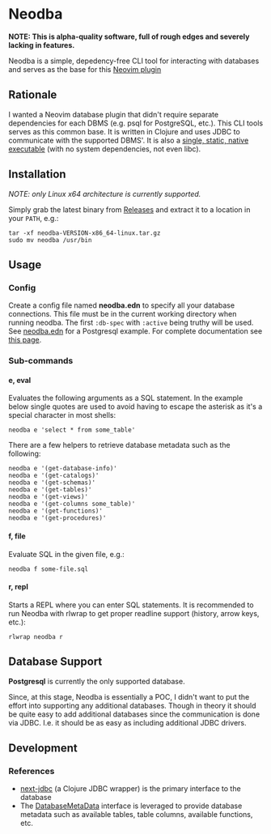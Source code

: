 # Neodba

**NOTE: This is alpha-quality software, full of rough edges and severely lacking in features.**

Neodba is a simple, depedency-free CLI tool for interacting with databases and serves as the base for this [Neovim plugin](https://github.com/thiru/neodba.nvim)

## Rationale

I wanted a Neovim database plugin that didn't require separate dependencies for each DBMS (e.g. psql for PostgreSQL, etc.). This CLI tools serves as this common base. It is written in Clojure and uses JDBC to communicate with the supported DBMS'. It is also a [single, static, native executable](https://www.graalvm.org/latest/reference-manual/native-image/guides/build-static-executables/) (with no system dependencies, not even libc).

## Installation

*NOTE: only Linux x64 architecture is currently supported.*

Simply grab the latest binary from [Releases](https://github.com/thiru/neodba/releases) and extract it to a location in your `PATH`, e.g.:

```shell
tar -xf neodba-VERSION-x86_64-linux.tar.gz
sudo mv neodba /usr/bin
```

## Usage

### Config

Create a config file named **neodba.edn** to specify all your database connections.
This file must be in the current working directory when running neodba.
The first `:db-spec` with `:active` being truthy will be used.
See [neodba.edn](./neodba.edn) for a Postgresql example.
For complete documentation see [this page](https://cljdoc.org/d/com.github.seancorfield/next.jdbc/CURRENT/api/next.jdbc#get-datasource).

### Sub-commands

#### e, eval

Evaluates the following arguments as a SQL statement.
In the example below single quotes are used to avoid having to escape the asterisk as it's a special character in most shells:

```shell
neodba e 'select * from some_table'
```

There are a few helpers to retrieve database metadata such as the following:

```shell
neodba e '(get-database-info)'
neodba e '(get-catalogs)'
neodba e '(get-schemas)'
neodba e '(get-tables)'
neodba e '(get-views)'
neodba e '(get-columns some_table)'
neodba e '(get-functions)'
neodba e '(get-procedures)'
```

#### f, file

Evaluate SQL in the given file, e.g.:

```shell
neodba f some-file.sql
```

#### r, repl

Starts a REPL where you can enter SQL statements.
It is recommended to run Neodba with rlwrap to get proper readline support (history, arrow keys, etc.):

```shell
rlwrap neodba r
```

## Database Support

**Postgresql** is currently the only supported database.

Since, at this stage, Neodba is essentially a POC, I didn't want to put the effort into supporting any additional databases. Though in theory it should be quite easy to add additional databases since the communication is done via JDBC. I.e. it should be as easy as including additional JDBC drivers.

## Development

### References

- [next-jdbc](https://github.com/seancorfield/next-jdbc) (a Clojure JDBC wrapper) is the primary interface to the database
- The [DatabaseMetaData](https://docs.oracle.com/en/java/javase/22/docs/api/java.sql/java/sql/DatabaseMetaData.html) interface is leveraged to provide database metadata such as available tables, table columns, available functions, etc.
